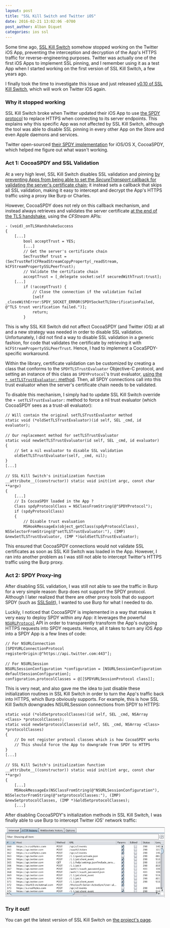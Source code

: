 ```yaml
---
layout: post
title: "SSL Kill Switch and Twitter iOS"
date: 2016-02-21 13:02:06 -0700
post_author: Alban Diquet
categories: ios ssl
---
```


Some time ago, [SSL Kill Switch][ssl-kill-switch-gh] somehow stopped working on the Twitter iOS App, preventing the interception and decryption of the App's HTTPS traffic for reverse-engineering purposes. Twitter was actually one of the first iOS Apps to implement SSL pinning, and I remember using it as a test App when I started working on the first version of SSL Kill Switch, a few years ago.

I finally took the time to investigate this issue and just released [v0.10 of SSL Kill Switch][ssl-kill-switch-dl], which will work on Twitter iOS again.


### Why it stopped working

SSL Kill Switch broke when Twitter updated their iOS App to use [the SPDY protocol][spdy-post] to replace HTTPS when connecting to its server endpoints. This explains why this specific App was not affected by SSL Kill Switch, although the tool was able to disable SSL pinning in every other App on the Store and even Apple daemons and services.

Twitter open-sourced [their SPDY implementation][cocoa-spdy] for iOS/OS X, CocoaSPDY, which helped me figure out what wasn't working.


### Act 1: CocoaSPDY and SSL Validation

At a very high level, SSL Kill Switch disables SSL validation and pinning [by preventing Apps from being able to set the _SecureTransport_ callback for validating the server's certificate chain][ssl-kill-switch-post]; it instead sets a callback that skips all SSL validation, making it easy to intercept and decrypt the App's HTTPS traffic using a proxy like Burp or Charles.

However, CocoaSPDY does not rely on this callback mechanism, and instead always retrieves and validates the server certificate [at the end of the TLS handshake][spdy-validation], using the _CFStream_ APIs:
    
    - (void)_onTLSHandshakeSuccess
    {
        [...]
            bool acceptTrust = YES;
            [...]
            // Get the server's certificate chain
            SecTrustRef trust = (SecTrustRef)CFReadStreamCopyProperty(_readStream, kCFStreamPropertySSLPeerTrust);
            // Validate the certificate chain
            acceptTrust = [_delegate socket:self securedWithTrust:trust];
        [...]
            if (!acceptTrust) {
                // Close the connection if the validation failed
                [self _closeWithError:SPDY_SOCKET_ERROR(SPDYSocketTLSVerificationFailed, @"TLS trust verification failed.")];
                return;
            }

This is why SSL Kill Switch did not affect CocoaSPDY (and Twitter iOS) at all and a new strategy was needed in order to disable SSL validation. Unfortunately, I did not find a way to disable SSL validation in a generic fashion, for code that validates the certificate by retrieving it with `kCFStreamPropertySSLPeerTrust`. Hence, I had to implement a CocaSPDY-specific workaround. 

Within the library, certificate validation can be customized by creating a class that conforms to the `SPDYTLSTrustEvaluator` Objective-C protocol, and setting an instance of this class as `SPDYProtocol`'s trust evaluator, [using the `+ setTLSTrustEvaluator:` method][spdy-trust]. Then, all SPDY connections call into this trust evaluator when the server's certificate chain needs to be validated.

To disable this mechanism, I simply had to update SSL Kill Switch override the `+ setTLSTrustEvaluator:` method to force a nil trust evaluator (which CocoaSPDY sees as a trust-all evaluator):
    
    // Will contain the original setTLSTrustEvaluator method
    static void (*oldSetTLSTrustEvaluator)(id self, SEL _cmd, id evaluator);

    // Our replacement method for setTLSTrustEvaluator
    static void newSetTLSTrustEvaluator(id self, SEL _cmd, id evaluator)
    {
        // Set a nil evaluator to disable SSL validation
        oldSetTLSTrustEvaluator(self, _cmd, nil);
    }
    [...]
    
    // SSL Kill Switch's initialization function
    __attribute__((constructor)) static void init(int argc, const char **argv)
    {
        [...]
        // Is CocoaSPDY loaded in the App ? 
        Class spdyProtocolClass = NSClassFromString(@"SPDYProtocol");
        if (spdyProtocolClass)
        {
            // Disable trust evaluation
            MSHookMessageEx(object_getClass(spdyProtocolClass), NSSelectorFromString(@"setTLSTrustEvaluator:"), (IMP) &newSetTLSTrustEvaluator, (IMP *)&oldSetTLSTrustEvaluator);
            
This ensured that CocoaSPDY connections would not validate SSL certificates as soon as SSL Kill Switch was loaded in the App. However, I ran into another problem as I was still not able to intercept Twitter's HTTPS traffic using the Burp proxy.


### Act 2: SPDY Proxy-ing

After disabling SSL validation, I was still not able to see the traffic in Burp for a very simple reason: Burp does not support the SPDY protocol. Although I later realized that there are other proxy tools that do support SPDY (such as [SSLSplit][sslsplit]), I wanted to use Burp for what I needed to do. 

Luckily, I noticed that CocoaSPDY is implemented in a way that makes it very easy to deploy SPDY within any App: it leverages the powerful [`NSURLProtocol`][nsurlprotocol] API in order to transparently transform the App's outgoing HTTPS requests into SPDY requests. Hence, all it takes to turn any iOS App into a SPDY App is a few lines of code:
    
    // For NSURLConnection
    [SPDYURLConnectionProtocol registerOrigin:@"https://api.twitter.com:443"];

    // For NSURLSession
    NSURLSessionConfiguration *configuration = [NSURLSessionConfiguration defaultSessionConfiguration];
    configuration.protocolClasses = @[[SPDYURLSessionProtocol class]];

This is very neat, and also gave me the idea to just disable these initialization routines in SSL Kill Switch in order to turn the App's traffic back into HTTPS, which Burp obviously supports. For example, this is how SSL Kill Switch downgrades NSURLSession connections from SPDY to HTTPS:

    static void (*oldSetprotocolClasses)(id self, SEL _cmd, NSArray <Class> *protocolClasses);
    static void newSetprotocolClasses(id self, SEL _cmd, NSArray <Class> *protocolClasses)
    {
        // Do not register protocol classes which is how CocoaSPDY works
        // This should force the App to downgrade from SPDY to HTTPS
    }
    [...]

    // SSL Kill Switch's initialization function
    __attribute__((constructor)) static void init(int argc, const char **argv)
    {
        [...]                
        MSHookMessageEx(NSClassFromString(@"NSURLSessionConfiguration"), NSSelectorFromString(@"setprotocolClasses:"), (IMP) &newSetprotocolClasses, (IMP *)&oldSetprotocolClasses);
        [...]

After disabling CocoaSPDY's initialization methods in SSL Kill Switch, I was finally able to use Burp to intercept Twitter iOS' network traffic:

![](/images/posts/killswitch-twitter.png)
    

### Try it out!

You can get the latest version of SSL Kill Switch on [the project's page][ssl-kill-switch-dl]. 
    
    
[ssl-kill-switch-gh]: https://github.com/nabla-c0d3/ssl-kill-switch2
[spdy-post]: https://www.chromium.org/spdy/
[cocoa-spdy]: https://github.com/twitter/CocoaSPDY
[ssl-kill-switch-post]: /blog/2013/08/20/ios-ssl-kill-switch-v0-dot-5-released/
[spdy-validation]: https://github.com/twitter/CocoaSPDY/blob/cc92e49759c2c906d0683f1ccd8f48cd7c3836c4/SPDY/SPDYSocket.m#L1776
[spdy-trust]: https://github.com/twitter/CocoaSPDY/blob/cc92e49759c2c906d0683f1ccd8f48cd7c3836c4/SPDY/SPDYProtocol.m#L204
[sslsplit]: https://www.roe.ch/SSLsplit
[nsurlprotocol]: https://developer.apple.com/library/ios/documentation/Cocoa/Reference/Foundation/Classes/NSURLProtocol_Class/index.html
[ssl-kill-switch-dl]: https://github.com/nabla-c0d3/ssl-kill-switch2/releases

